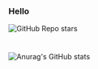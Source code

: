 ### Hello
![GitHub Repo stars](https://img.shields.io/github/stars/ankidroid/Anki-Android?style=social)
# 
![Anurag's GitHub stats](https://github-readme-stats.vercel.app/api?username=Lagendking&show_icons=true&theme=dark)

<!--
**Lagendking/Lagendking** is a ✨ _special_ ✨ repository because its `README.md` (this file) appears on your GitHub profile.

Here are some ideas to get you started:

- 🔭 I’m currently working on ...
- 🌱 I’m currently learning ...
- 👯 I’m looking to collaborate on ...
- 🤔 I’m looking for help with ...
- 💬 Ask me about ...
- 📫 How to reach me: ...
- 😄 Pronouns: ...
- ⚡ Fun fact: ...
-->
